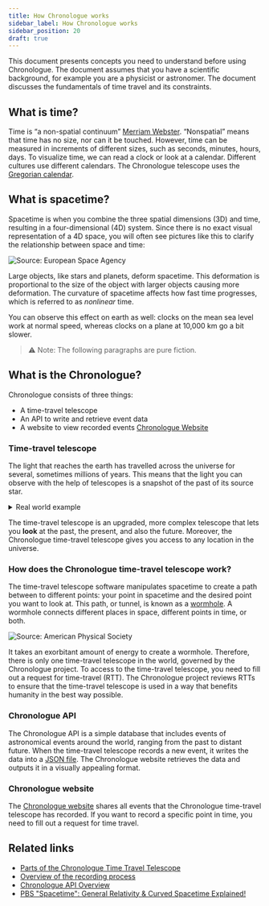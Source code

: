 ```yaml
---
title: How Chronologue works
sidebar_label: How Chronologue works
sidebar_position: 20
draft: true
---
```


<!-- ## Overview --> 

This document presents concepts you need to understand before using Chronologue. The document assumes that you have a scientific background, for example you are a physicist or astronomer. The document discusses the fundamentals of time travel and its constraints.  
<!-- Maybe add what assumptions the document is making about the audience. Something like: The document assumes you are comfortable learning about complex topics. --> 

<!-- Are you planning to add a glossary? You could gather all the defintiions here, like Time, nonspatial, telescope, wormhole -->


## What is time? 
Time is “a non-spatial continuum” [Merriam Webster](https://www.merriam-webster.com/dictionary/time). “Nonspatial” means that time has no size, nor can it be touched. However, time can be measured in increments of different sizes, such as seconds, minutes, hours, days. To visualize time, we can read a clock or look at a calendar. Different cultures use different calendars. The Chronologue telescope uses the [Gregorian calendar](https://en.wikipedia.org/wiki/Gregorian_calendar).


## What is spacetime?
Spacetime is when you combine the three spatial dimensions (3D) and time, resulting in a four-dimensional (4D) system. Since there is no exact visual representation of a 4D space, you will often see pictures like this to clarify the relationship between space and time:

![Source: European Space Agency](https://www.esa.int/var/esa/storage/images/esa_multimedia/images/2015/09/spacetime_curvature/15576375-1-eng-GB/Spacetime_curvature_pillars.jpg)

Large objects, like stars and planets, deform spacetime. This deformation is proportional to the size of the object with larger objects causing more deformation. The curvature of spacetime affects how fast time progresses, which is referred to as _nonlinear_ time.

You can observe this effect on earth as well: clocks on the mean sea level work at normal speed, whereas clocks on a plane at 10,000 km go a bit slower. 

> ⚠️ Note: The following paragraphs are pure fiction. 

## What is the Chronologue?

Chronologue consists of three things:
* A time-travel telescope
* An API to write and retrieve event data
* A website to view recorded events [Chronologue Website](https://chronologue.netlify.app/)


### Time-travel telescope

The light that reaches the earth has travelled across the universe for several, sometimes millions of years. This means that the light you can observe with the help of telescopes is a snapshot of the past of its source star. 

<details><summary>Real world example</summary>
You’re at home watching the football world cup via an internet stream and you notice the connection lags a bit. Suddenly you hear your neighbors cheer aloud but your screen only shows people chasing a football. Two seconds later, you also see that a team scored a goal. 
</details>

The time-travel telescope is an upgraded, more complex telescope that lets you **look** at the past, the present, and also the future. Moreover, the Chronologue time-travel telescope gives you access to any location in the universe. 


### How does the Chronologue time-travel telescope work?


The time-travel telescope software manipulates spacetime to create a path between to different points: your point in spacetime and the desired point you want to look at. This path, or tunnel, is known as a [wormhole](https://en.wikipedia.org/wiki/Wormhole). A wormhole connects different places in space, different points in time, or both.

![Source: American Physical Society](https://physics.aps.org/assets/3dbae5fd-a0e8-4b78-81be-b10bb92fe6f2/e40_2_medium.png)

It takes an exorbitant amount of energy to create a wormhole. Therefore, there is only one time-travel telescope in the world, governed by the Chronologue project. 
To access to the time-travel telescope, you need to fill out a request for time-travel (RTT). The Chronologue project reviews RTTs to ensure that the time-travel telescope is used in a way that benefits humanity in the best way possible.


### Chronologue API

The Chronologue API is a simple database that includes events of astronomical events around the world, ranging from the past to distant future. When the time-travel telescope records a new event, it writes the data into a [JSON file](https://github.com/thegooddocsproject/chronologue/blob/main/data/data.json). 
The Chronologue website retrieves the data and outputs it in a visually appealing format. 

### Chronologue website

The [Chronologue website](https://chronologue.netlify.app/) shares all events that the Chronologue time-travel telescope has recorded. If you want to record a specific point in time, you need to fill out a request for time travel. 

<!--If you want to integrate Chronologue within your program, have a look at the Chronologue SDK. Active development is still up for discussion...-->


## Related links
- [Parts of the Chronologue Time Travel Telescope](docs/chronologue/c_parts_of_the_telescope.md)
- [Overview of the recording process](docs/chronologue/c_recording_process.md)
- [Chronologue API Overview](docs/API/c_API_overview.md)
- [PBS "Spacetime": General Relativity & Curved Spacetime Explained!](https://youtu.be/AwhKZ3fd9JA?t=359)
